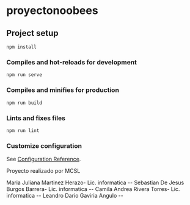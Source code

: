 # proyectonoobees

## Project setup
```
npm install
```

### Compiles and hot-reloads for development
```
npm run serve
```

### Compiles and minifies for production
```
npm run build
```

### Lints and fixes files
```
npm run lint
```

### Customize configuration
See [Configuration Reference](https://cli.vuejs.org/config/).

Proyecto realizado por MCSL

Maria Juliana Martinez Herazo- Lic. informatica --
Sebastian De Jesus Burgos Barrera- Lic. informatica --
Camila Andrea Rivera Torres- Lic. informatica --
Leandro Dario Gaviria Angulo --
